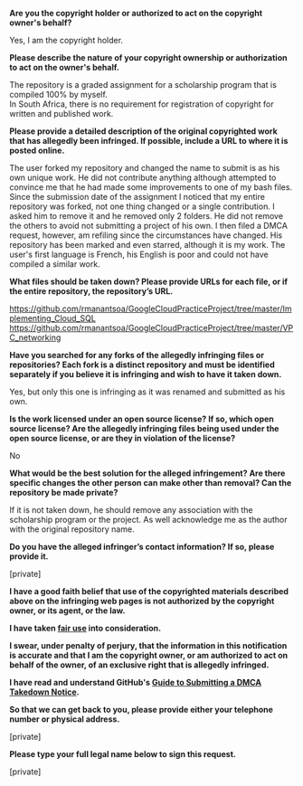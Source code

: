 **Are you the copyright holder or authorized to act on the copyright owner's behalf?**

Yes, I am the copyright holder.

**Please describe the nature of your copyright ownership or authorization to act on the owner's behalf.**

The repository is a graded assignment for a scholarship program that is compiled 100% by myself.  
In South Africa, there is no requirement for registration of copyright for written and published work.

**Please provide a detailed description of the original copyrighted work that has allegedly been infringed. If possible, include a URL to where it is posted online.**

The user forked my repository and changed the name to submit is as his own unique work. He did not contribute anything although attempted to convince me that he had made some improvements to one of my bash files. Since the submission date of the assignment I noticed that my entire repository was forked, not one thing changed or a single contribution. I asked him to remove it and he removed only 2 folders. He did not remove the others to avoid not submitting a project of his own. I then filed a DMCA request, however, am refiling since the circumstances have changed. His repository has been marked and even starred, although it is my work. The user's first language is French, his English is poor and could not have compiled a similar work.

**What files should be taken down? Please provide URLs for each file, or if the entire repository, the repository’s URL.**

https://github.com/rmanantsoa/GoogleCloudPracticeProject/tree/master/Implementing_Cloud_SQL  
https://github.com/rmanantsoa/GoogleCloudPracticeProject/tree/master/VPC_networking

**Have you searched for any forks of the allegedly infringing files or repositories? Each fork is a distinct repository and must be identified separately if you believe it is infringing and wish to have it taken down.**

Yes, but only this one is infringing as it was renamed and submitted as his own.

**Is the work licensed under an open source license? If so, which open source license? Are the allegedly infringing files being used under the open source license, or are they in violation of the license?**

No

**What would be the best solution for the alleged infringement? Are there specific changes the other person can make other than removal? Can the repository be made private?**

If it is not taken down, he should remove any association with the scholarship program or the project. As well acknowledge me as the author with the original repository name.

**Do you have the alleged infringer’s contact information? If so, please provide it.**

[private]

**I have a good faith belief that use of the copyrighted materials described above on the infringing web pages is not authorized by the copyright owner, or its agent, or the law.**

**I have taken <a href="https://www.lumendatabase.org/topics/22">fair use</a> into consideration.**

**I swear, under penalty of perjury, that the information in this notification is accurate and that I am the copyright owner, or am authorized to act on behalf of the owner, of an exclusive right that is allegedly infringed.**

**I have read and understand GitHub's <a href="https://docs.github.com/articles/guide-to-submitting-a-dmca-takedown-notice/">Guide to Submitting a DMCA Takedown Notice</a>.**

**So that we can get back to you, please provide either your telephone number or physical address.**

[private]

**Please type your full legal name below to sign this request.**

[private]
